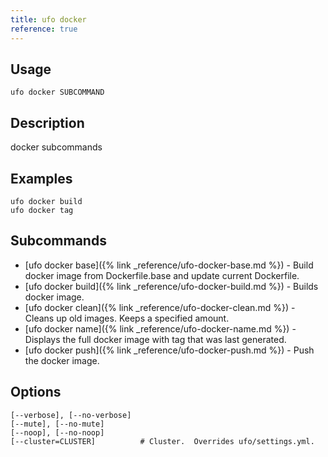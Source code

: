 ```yaml
---
title: ufo docker
reference: true
---
```


## Usage

    ufo docker SUBCOMMAND

## Description

docker subcommands

## Examples

    ufo docker build
    ufo docker tag

## Subcommands

* [ufo docker base]({% link _reference/ufo-docker-base.md %}) - Build docker image from Dockerfile.base and update current Dockerfile.
* [ufo docker build]({% link _reference/ufo-docker-build.md %}) - Builds docker image.
* [ufo docker clean]({% link _reference/ufo-docker-clean.md %}) - Cleans up old images. Keeps a specified amount.
* [ufo docker name]({% link _reference/ufo-docker-name.md %}) - Displays the full docker image with tag that was last generated.
* [ufo docker push]({% link _reference/ufo-docker-push.md %}) - Push the docker image.

## Options

```
[--verbose], [--no-verbose]  
[--mute], [--no-mute]        
[--noop], [--no-noop]        
[--cluster=CLUSTER]          # Cluster.  Overrides ufo/settings.yml.
```

